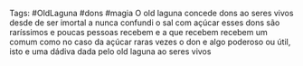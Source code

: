 Tags: #OldLaguna #dons #magia 
O old laguna concede dons ao seres vivos desde de ser imortal a nunca confundi o sal com açúcar esses dons são raríssimos e poucas pessoas recebem e a que recebem recebem um comum como no caso da açúcar raras vezes o don e algo poderoso ou útil, isto e uma dádiva dada pelo old laguna ao seres vivos